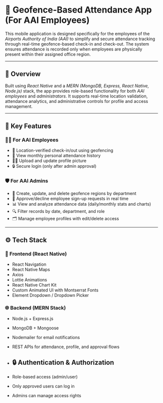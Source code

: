 # 📍 Geofence-Based Attendance App (For AAI Employees)

This mobile application is designed specifically for the employees of the *Airports Authority of India (AAI)* to simplify and secure attendance tracking through real-time geofence-based check-in and check-out. The system ensures attendance is recorded only when employees are physically present within their assigned office region.

---

## 🚀 Overview

Built using *React Native* and a *MERN (MongoDB, Express, React Native, Node.js)* stack, the app provides role-based functionality for both *AAI employees* and *administrators*. It supports real-time location validation, attendance analytics, and administrative controls for profile and access management.

---

## 🔑 Key Features

### 👨‍💼 For AAI Employees
- 📍 Location-verified check-in/out using geofencing
- 📅 View monthly personal attendance history
- 🧑‍💼 Upload and update profile picture
- 🔒 Secure login (only after admin approval)

### 🛡 For AAI Admins
- 🧭 Create, update, and delete geofence regions by department
- 👥 Approve/decline employee sign-up requests in real time
- 📊 View and analyze attendance data (daily/monthly stats and charts)
- 🔍 Filter records by date, department, and role
- 🗂 Manage employee profiles with edit/delete access

---

## ⚙ Tech Stack

### 📱 Frontend (React Native)
- React Navigation
- React Native Maps
- Axios
- Lottie Animations
- React Native Chart Kit
- Custom Animated UI with Montserrat Fonts
- Element Dropdown / Dropdown Picker

### 🌐 Backend (MERN Stack)
- Node.js + Express.js
- MongoDB + Mongoose
- Nodemailer for email notifications
- REST APIs for attendance, profile, and approval flows

- ## 🔒 Authentication & Authorization
- Role-based access (admin/user)
- Only approved users can log in
- Admins can manage access rights
